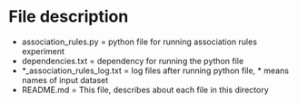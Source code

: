 # File description #

- association_rules.py = python file for running association rules experiment
- dependencies.txt = dependency for running the python file
- *_association_rules_log.txt = log files after running python file, * means names of input dataset
- README.md = This file, describes about each file in this directory